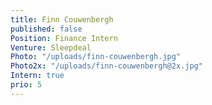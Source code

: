 ```yaml
---
title: Finn Couwenbergh
published: false
Position: Finance Intern
Venture: Sleepdeal
Photo: "/uploads/finn-couwenbergh.jpg"
Photo2x: "/uploads/finn-couwenbergh@2x.jpg"
Intern: true
prio: 5
---
```


